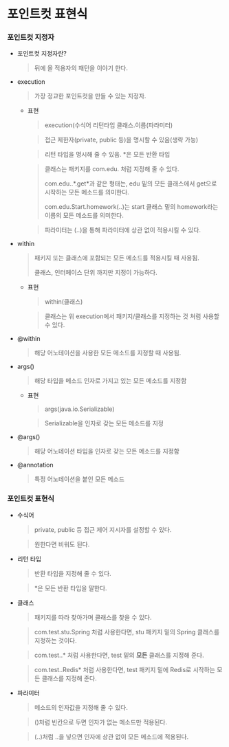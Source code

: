 # 포인트컷 표현식

### 포인트컷 지정자

- 포인트컷 지정자란?

  > 뒤에 올 적용자의 패턴을 이야기 한다.

- execution

  > 가장 정교한 포인트컷을 만들 수 있는 지정자.

  - 표현

    > execution(수식어 리턴타입 클래스.이름(파라미터)

    > 접근 제한자(private, public 등)을 명시할 수 있음(생략 가능)

    > 리턴 타입을 명시해 줄 수 있음. *은 모든 반환 타입

    > 클래스는 패키지를 com.edu. 처럼 지정해 줄 수 있다.
    >
    > com.edu..*.get\*과 같은 형태는, edu 밑의 모든 클래스에서 get으로 시작하는 모든 메소드를 의미한다.
    >
    > com.edu.Start.homework(..)는 start 클래스 밑의 homework라는 이름의 모든 메소드를 의미한다.

    > 파라미터는 (..)을 통해 파라미터에 상관 없이 적용시킬 수 있다.

- within

  > 패키지 또는 클래스에 포함되는 모든 메소드를 적용시킬 때 사용됨.
  >
  > 클래스, 인터페이스 단위 까지만 지정이 가능하다.

  - 표현

    > within(클래스)

    > 클래스는 위 execution에서 패키지/클래스를 지정하는 것 처럼 사용할 수 있다.

- @within

  > 해당 어노테이션을 사용한 모든 메소드를 지정할 때 사용됨.

- args()

  > 해당 타입을 메소드 인자로 가지고 있는 모든 메소드를 지정함

  - 표현

    > args(java.io.Serializable)

    > Serializable을 인자로 갖는 모든 메소드를 지정

- @args()

  > 해당 어노테이션 타입을 인자로 갖는 모든 메소드를 지정함

- @annotation

  > 특정 어노테이션을 붙인 모든 메소드

### 포인트컷 표현식

- 수식어

  > private, public 등 접근 제어 지시자를 설정할 수 있다.

  > 원한다면 비워도 된다.

- 리턴 타입

  > 반환 타입을 지정해 줄 수 있다.

  > *은 모든 반환 타입을 말한다.

- 클래스

  > 패키지를 따라 찾아가며 클래스를 찾을 수 있다.

  > com.test.stu.Spring 처럼 사용한다면, stu 패키지 밑의 Spring 클래스를 지정하는 것이다.

  > com.test..* 처럼 사용한다면, test 밑의 **모든** 클래스를 지정해 준다.

  > com.test..Redis* 처럼 사용한다면, test 패키지 밑에 Redis로 시작하는 모든 클래스를 지정해 준다.

- 파라미터

  > 메소드의 인자값을 지정해 줄 수 있다.

  > ()처럼 빈칸으로 두면 인자가 없는 메소드만 적용된다.

  > (..)처럼 ..을 넣으면 인자에 상관 없이 모든 메소드에 적용된다.